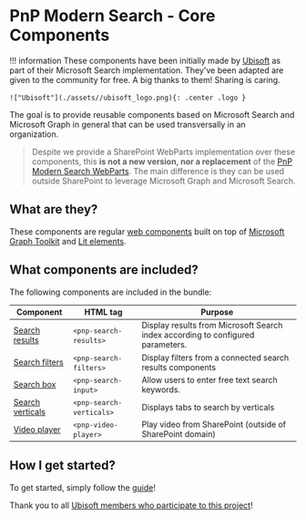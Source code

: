 # PnP Modern Search - Core Components

!!! information
    These components have been initially made by [Ubisoft](https://www.ubisoft.com/) as part of their Microsoft Search implementation. They've been adapted are given to the community for free. A big thanks to them! Sharing is caring.

    !["Ubisoft"](./assets//ubisoft_logo.png){: .center .logo }

The goal is to provide reusable components based on Microsoft Search and Microsoft Graph in general that can be used transversally in an organization.

> Despite we provide a SharePoint WebParts implementation over these components, this **is not a new version, nor a replacement** of the [PnP Modern Search WebParts](https://github.com/microsoft-search/pnp-modern-search). The main difference is they can be used outside SharePoint to leverage Microsoft Graph and Microsoft Search.

## What are they?

These components are regular [web components](https://developer.mozilla.org/en-US/docs/Web/Web_Components) built on top of [Microsoft Graph Toolkit](https://learn.microsoft.com/en-us/graph/toolkit/overview) and [Lit elements](https://lit.dev/docs/).

## What components are included?

The following components are included in the bundle:

| Component | HTML tag | Purpose |
| --------- | -------- | ------- |
| [Search results]() | `<pnp-search-results>` | Display results from Microsoft Search index according to configured parameters. |
| [Search filters]() | `<pnp-search-filters>` | Display filters from a connected search results components |
| [Search box]() | `<pnp-search-input>` | Allow users to enter free text search keywords.
| [Search verticals]() | `<pnp-search-verticals>`  | Displays tabs to search by verticals |
| [Video player]() | `<pnp-video-player>`  | Play video from SharePoint (outside of SharePoint domain) |


##  How I get started?

To get started, simply follow the [guide](./development//getting_started.md)!

Thank you to all [Ubisoft members who participate to this project](./thanks.md)!